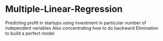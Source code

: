 # Multiple-Linear-Regression
Predicting profit in startups using investment in particular number of independent variables
Also concentrating how to do backward Elimination to build a perfect model
